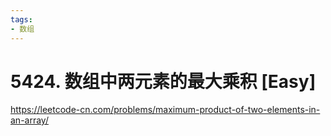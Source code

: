 ```yaml
---
tags:
- 数组
---
```


# 5424. 数组中两元素的最大乘积 [Easy]

<https://leetcode-cn.com/problems/maximum-product-of-two-elements-in-an-array/>
